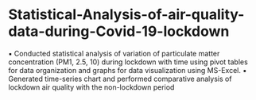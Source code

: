 # Statistical-Analysis-of-air-quality-data-during-Covid-19-lockdown
▪	Conducted statistical analysis of variation of particulate matter concentration (PM1, 2.5, 10) during lockdown with time using pivot tables for data organization and graphs for data visualization using MS-Excel.
▪	Generated time-series chart and performed comparative analysis of lockdown air quality with the non-lockdown period
